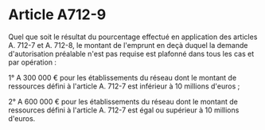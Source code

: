 # Article A712-9

Quel que soit le résultat du pourcentage effectué en application des articles A. 712-7 et A. 712-8, le montant de l'emprunt en deçà duquel la demande d'autorisation préalable n'est pas requise est plafonné dans tous les cas et par opération :

1° A 300 000 € pour les établissements du réseau dont le montant de ressources défini à l'article A. 712-7 est inférieur à 10 millions d'euros ;

2° A 600 000 € pour les établissements du réseau dont le montant de ressources défini à l'article A. 712-7 est égal ou supérieur à 10 millions d'euros.
